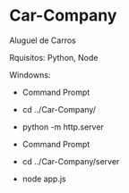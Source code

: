 # Car-Company
Aluguel de Carros


Rquisitos:
Python, Node


Windowns:
- Command Prompt
 - cd ../Car-Company/
 - python -m http.server


- Command Prompt
 - cd ../Car-Company/server
 - node app.js